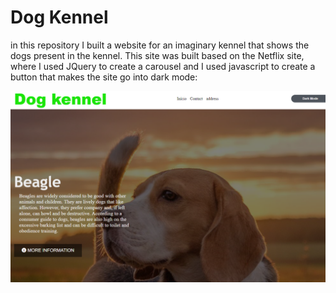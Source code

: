 # Dog Kennel

in this repository I built a website for an imaginary kennel that shows the dogs present in the kennel.
This site was built based on the Netflix site, where I used JQuery to create a carousel and I used javascript to create a button that makes the site go into dark mode:

<img src="https://github.com/jhonnyhubb/DogKennel/blob/main/public/demo.jpg">
